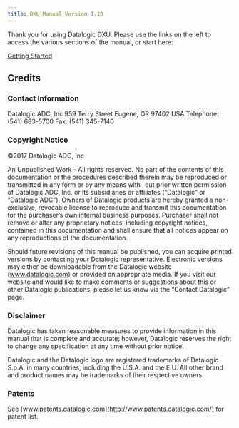 ```yaml
---
title: DXU Manual Version 1.10
---
```


Thank you for using Datalogic DXU. Please use the links on the left to access the various sections of the manual, or start here:

[Getting Started](getting-started.md)

## Credits

### Contact Information

Datalogic ADC, Inc
959 Terry Street
Eugene, OR 97402 USA
Telephone: (541) 683-5700
Fax: (541) 345-7140

### Copyright Notice

©2017 Datalogic ADC, Inc

An Unpublished Work - All rights reserved. No part of the contents of
this documentation or the procedures described therein may be reproduced
or transmitted in any form or by any means with- out prior written
permission of Datalogic ADC, Inc. or its subsidiaries or affiliates
(“Datalogic” or “Datalogic ADC”). Owners of Datalogic products are
hereby granted a non-exclusive, revocable license to reproduce and
transmit this documentation for the purchaser’s own internal business
purposes. Purchaser shall not remove or alter any proprietary notices,
including copyright notices, contained in this documentation and shall
ensure that all notices appear on any reproductions of the
documentation.

Should future revisions of this manual be published, you can acquire
printed versions by contacting your Datalogic representative. Electronic
versions may either be downloadable from the Datalogic website
(www.datalogic.com) or provided on appropriate media. If you visit our
website and would like to make comments or suggestions about this or
other Datalogic publications, please let us know via the “Contact
Datalogic” page.

### Disclaimer

Datalogic has taken reasonable measures to provide information in this
manual that is complete and accurate; however, Datalogic reserves the
right to change any specification at any time without prior notice.

Datalogic and the Datalogic logo are registered trademarks of Datalogic
S.p.A. in many countries, including the U.S.A. and the E.U. All other
brand and product names may be trademarks of their respective owners.

### Patents

See
[www.patents.datalogic.com](http://www.patents.datalogic.com/) for patent list.
